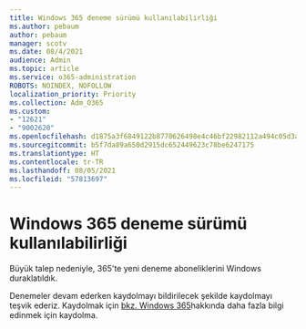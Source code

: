 ```yaml
---
title: Windows 365 deneme sürümü kullanılabilirliği
ms.author: pebaum
author: pebaum
manager: scotv
ms.date: 08/4/2021
audience: Admin
ms.topic: article
ms.service: o365-administration
ROBOTS: NOINDEX, NOFOLLOW
localization_priority: Priority
ms.collection: Adm_O365
ms.custom:
- "12621"
- "9002620"
ms.openlocfilehash: d1875a3f6849122b8770626498e4c46bf22982112a494c05d3acf0c313f2fa46
ms.sourcegitcommit: b5f7da89a650d2915dc652449623c78be6247175
ms.translationtype: HT
ms.contentlocale: tr-TR
ms.lasthandoff: 08/05/2021
ms.locfileid: "57813697"
---
```

# <a name="windows-365-trial-availability"></a>Windows 365 deneme sürümü kullanılabilirliği

Büyük talep nedeniyle, 365'te yeni deneme aboneliklerini Windows duraklatıldık.

Denemeler devam ederken kaydolmayı bildirilecek şekilde kaydolmayı teşvik ederiz. Kaydolmak için [bkz. Windows 365](https://aka.ms/Win365InfoNotification)hakkında daha fazla bilgi edinmek için kaydolma.
